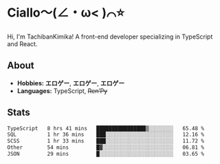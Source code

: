 # Ciallo～(∠・ω< )⌒⭐️

Hi, I'm TachibanKimika! A front-end developer specializing in TypeScript and React.

## About
- **Hobbies:** **エロゲー**, **エロゲー**, **エロゲー**
- **Languages:** TypeScript, ~~Ren’Py~~

## Stats
<!--START_SECTION:waka-->

```txt
TypeScript   8 hrs 41 mins   ████████████████▒░░░░░░░░   65.48 %
SQL          1 hr 36 mins    ███░░░░░░░░░░░░░░░░░░░░░░   12.16 %
SCSS         1 hr 33 mins    ███░░░░░░░░░░░░░░░░░░░░░░   11.72 %
Other        54 mins         █▓░░░░░░░░░░░░░░░░░░░░░░░   06.81 %
JSON         29 mins         █░░░░░░░░░░░░░░░░░░░░░░░░   03.65 %
```

<!--END_SECTION:waka-->

<!-- ![Metrics](https://metrics.lecoq.io/TachibanaKimika?template=classic&base.activity=0&base.community=0&base.repositories=0&languages=1&isocalendar=1&isocalendar.duration=half-year&languages.limit=8&languages.sections=most-used&languages.colors=github&languages.threshold=0%25&languages.indepth=false&languages.recent.load=300&languages.recent.days=14&config.timezone=Asia%2FShanghai)
 -->
